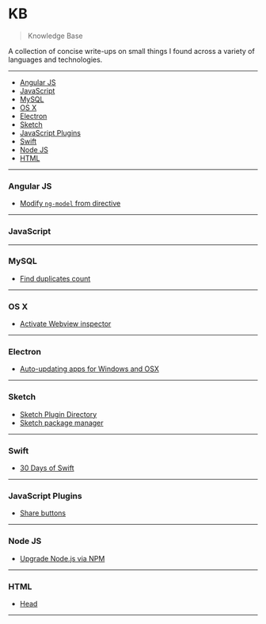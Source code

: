 # KB
> Knowledge Base

A collection of concise write-ups on small things I found across a
variety of languages and technologies.

---

* [Angular JS](#angularjs)
* [JavaScript](#javascript)
* [MySQL](#mysql)
* [OS X](#osx)
* [Electron](#electron)
* [Sketch](#sketch)
* [JavaScript Plugins](#javascriptplugins)
* [Swift](#swift)
* [Node JS](#nodejs)
* [HTML](#html)

---

### Angular JS
- [Modify `ng-model` from directive](angularjs/modify-ng-model-from-directive.md)

---

### JavaScript

---

### MySQL
- [Find duplicates count](mysql/find-duplicates-count.md)

---

### OS X
- [Activate Webview inspector](osx/activate-webview-inspector-for-apps.md)

---

### Electron
- [Auto-updating apps for Windows and OSX](https://medium.com/@svilen/auto-updating-apps-for-windows-and-osx-using-electron-the-complete-guide-4aa7a50b904c#.jxm1tpjlk)

---

### Sketch
- [Sketch Plugin Directory](https://github.com/sketchplugins/plugin-directory)
- [Sketch package manager](https://github.com/almonk/dpm/)

---

### Swift
- [30 Days of Swift](https://github.com/allenwong/30DaysofSwift)

---

### JavaScript Plugins
- [Share buttons](http://ellisonleao.github.io/sharer.js/)

---

### Node JS
- [Upgrade Node.js via NPM](nodejs/upgrade-node-via-npm.md)

---

### HTML
- [Head](html/head.md)

---
